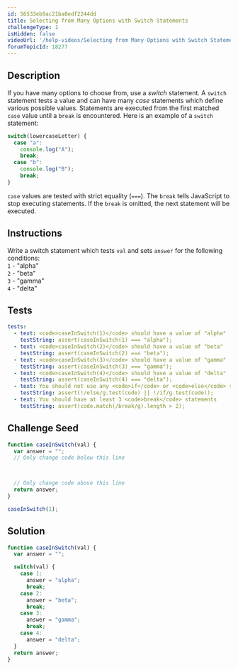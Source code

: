 ```yaml
---
id: 56533eb9ac21ba0edf2244dd
title: Selecting from Many Options with Switch Statements
challengeType: 1
isHidden: false
videoUrl: '/help-videos/Selecting from Many Options with Switch Statements.webm'
forumTopicId: 18277
---
```


## Description
<section id='description'>
If you have many options to choose from, use a <dfn>switch</dfn> statement. A <code>switch</code> statement tests a value and can have many <dfn>case</dfn> statements which define various possible values. Statements are executed from the first matched <code>case</code> value until a <code>break</code> is encountered.
Here is an example of a <code>switch</code> statement:

```js
switch(lowercaseLetter) {
  case "a":
    console.log("A");
    break;
  case "b":
    console.log("B");
    break;
}
```

<code>case</code> values are tested with strict equality (<code>===</code>). The <code>break</code> tells JavaScript to stop executing statements. If the <code>break</code> is omitted, the next statement will be executed.
</section>

## Instructions
<section id='instructions'>
Write a switch statement which tests <code>val</code> and sets <code>answer</code> for the following conditions:<br><code>1</code> - "alpha"<br><code>2</code> - "beta"<br><code>3</code> - "gamma"<br><code>4</code> - "delta"
</section>

## Tests
<section id='tests'>

```yml
tests:
  - text: <code>caseInSwitch(1)</code> should have a value of "alpha"
    testString: assert(caseInSwitch(1) === "alpha");
  - text: <code>caseInSwitch(2)</code> should have a value of "beta"
    testString: assert(caseInSwitch(2) === "beta");
  - text: <code>caseInSwitch(3)</code> should have a value of "gamma"
    testString: assert(caseInSwitch(3) === "gamma");
  - text: <code>caseInSwitch(4)</code> should have a value of "delta"
    testString: assert(caseInSwitch(4) === "delta");
  - text: You should not use any <code>if</code> or <code>else</code> statements
    testString: assert(!/else/g.test(code) || !/if/g.test(code));
  - text: You should have at least 3 <code>break</code> statements
    testString: assert(code.match(/break/g).length > 2);

```

</section>

## Challenge Seed
<section id='challengeSeed'>

<div id='js-seed'>

```js
function caseInSwitch(val) {
  var answer = "";
  // Only change code below this line



  // Only change code above this line
  return answer;
}

caseInSwitch(1);

```

</div>



</section>

## Solution
<section id='solution'>


```js
function caseInSwitch(val) {
  var answer = "";

  switch(val) {
    case 1:
      answer = "alpha";
      break;
    case 2:
      answer = "beta";
      break;
    case 3:
      answer = "gamma";
      break;
    case 4:
      answer = "delta";
  }
  return answer;
}
```

</section>

